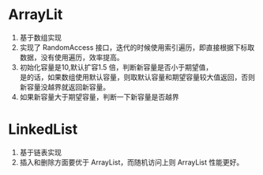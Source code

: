 # ArrayLit

1. 基于数组实现
2. 实现了  RandomAccess 接口，迭代的时候使用索引遍历，即直接根据下标取数据，没有使用遍历，效率提高。
3. 初始化容量是10,默认扩容1.5 倍，判断新容量是否小于期望值，  
是的话，如果数组使用默认容量，则取默认容量和期望容量较大值返回，否则新容量没越界就返回新容量。
4. 如果新容量大于期望容量，判断一下新容量是否越界


# LinkedList 
1. 基于链表实现
2. 插入和删除方面要优于 ArrayList，而随机访问上则 ArrayList 性能更好。